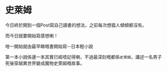 # 史萊姆

今日終於開到一個Post寫自己讀書的想法，之前每次想揾人傾傾都沒有。

而今日就要開始寫感想喇！

咁一開始就由最早睇嘅書開始寫--日本輕小說

第一本小說係邊一本其實已經唔記得喇，不過最深刻嘅都係`史萊姆`，講述一名男子死後穿越異世界變成魔物史萊姆嘅故事。


